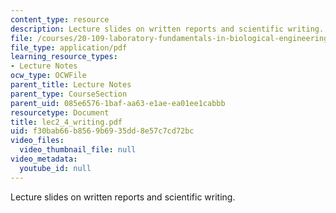 ```yaml
---
content_type: resource
description: Lecture slides on written reports and scientific writing.
file: /courses/20-109-laboratory-fundamentals-in-biological-engineering-fall-2007/f30bab66b8569b6935dd8e57c7cd72bc_lec2_4_writing.pdf
file_type: application/pdf
learning_resource_types:
- Lecture Notes
ocw_type: OCWFile
parent_title: Lecture Notes
parent_type: CourseSection
parent_uid: 085e6576-1baf-aa63-e1ae-ea01ee1cabbb
resourcetype: Document
title: lec2_4_writing.pdf
uid: f30bab66-b856-9b69-35dd-8e57c7cd72bc
video_files:
  video_thumbnail_file: null
video_metadata:
  youtube_id: null
---
```

Lecture slides on written reports and scientific writing.

